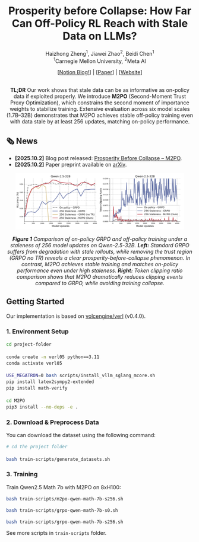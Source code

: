 <div align="center">
<h1> Prosperity before Collapse: How Far Can Off-Policy RL Reach with Stale Data on LLMs? </h1>

Haizhong Zheng<sup>1</sup>, Jiawei Zhao<sup>2</sup>, Beidi Chen<sup>1</sup>
<br>
<sup>1</sup>Carnegie Mellon University,
<sup>2</sup>Meta AI

<div align="center">
[<a href="https://m2po.notion.site/rl-stale-m2po">Notion Blog!</a>] | [<a href="https://arxiv.org/abs/2510.01161">Paper</a>] | [<a href="https://infini-ai-lab.github.io/M2PO/">Website</a>]
</div>
<br>

<!-- ---------- -->
**TL;DR**
Our work shows that stale data can be as informative as on-policy data if exploited properly.
We introduce **M2PO** (Second-Moment Trust Proxy Optimization), which constrains the second moment of importance weights to stabilize training.
Extensive evaluation across six model scales (1.7B–32B) demonstrates that M2PO achieves stable off-policy training even with data stale by at least 256 updates, matching on-policy performance.

</div>



## 🗞️ News

- **[2025.10.2]** Blog post released: [Prosperity Before Collapse – M2PO](https://infini-ai-lab.github.io/M2PO/).
- **[2025.10.2]** Paper preprint available on [arXiv](https://arxiv.org/abs/2510.01161).

<!-- ---------- -->
<p align="center">
  <img src="fig1.png" alt="M2PO Overview" style="width:90%;"/>
</p>

<p align="center"><i>
<strong>Figure 1</strong> Comparison of on-policy GRPO and off-policy training under a staleness of 256 model updates on Qwen-2.5-32B.
<strong>Left:</strong> Standard GRPO suffers from degradation with stale rollouts, while removing the trust region (GRPO no TR) reveals a clear <em>prosperity-before-collapse</em> phenomenon.
In contrast, M2PO achieves stable training and matches on-policy performance even under high staleness.
<strong>Right:</strong> Token clipping ratio comparison shows that M2PO dramatically reduces clipping events compared to GRPO, while avoiding training collapse.</p>
</i></p>

<!-- ------- -->

<!-- The official implementation of M2PO will be released here soon! -->

## Getting Started
Our implementation is based on [volcengine/verl](https://github.com/volcengine/verl) (v0.4.0).

### 1. Environment Setup

```bash
cd project-folder

conda create -n verl05 python==3.11
conda activate verl05

USE_MEGATRON=0 bash scripts/install_vllm_sglang_mcore.sh
pip install latex2sympy2-extended
pip install math-verify

cd M2PO
pip3 install --no-deps -e .
```

### 2. Download & Preprocess Data

You can download the dataset using the following command:

```bash
# cd the project folder

bash train-scripts/generate_datasets.sh
```

### 3. Training

Train Qwen2.5 Math 7b with M2PO on 8xH100:

```bash
bash train-scripts/m2po-qwen-math-7b-s256.sh
```

```bash
bash train-scripts/grpo-qwen-math-7b-s0.sh
```

```bash
bash train-scripts/grpo-qwen-math-7b-s256.sh
```

See more scripts in `train-scripts` folder.
